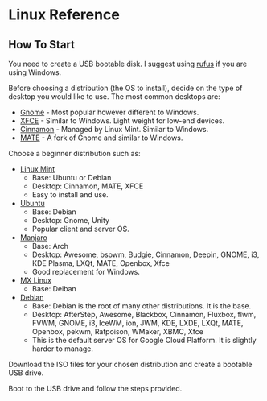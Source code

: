 # Linux Reference

## How To Start

You need to create a USB bootable disk. I suggest using [rufus](https://github.com/pbatard/rufus) if you are using Windows.

Before choosing a distribution (the OS to install), decide on the type of desktop you would like to use. The most common desktops are:

* [Gnome](https://www.gnome.org/) - Most popular however different to Windows.
* [XFCE](https://www.xfce.org/) - Similar to Windows. Light weight for low-end devices.
* [Cinnamon](https://www.google.com/search?tbm=isch&q=cinnamon+linux+desktop) - Managed by Linux Mint. Similar to Windows.
* [MATE](https://mate-desktop.org/) - A fork of Gnome and similar to Windows.

Choose a beginner distribution such as:

* [Linux Mint](https://linuxmint.com/)
  * Base: Ubuntu or Debian
  * Desktop: Cinnamon, MATE, XFCE
  * Easy to install and use.
* [Ubuntu](https://ubuntu.com/)
  * Base: Debian
  * Desktop: Gnome, Unity
  * Popular client and server OS.
* [Manjaro](https://manjaro.org/)
  * Base: Arch
  * Desktop:  Awesome, bspwm, Budgie, Cinnamon, Deepin, GNOME, i3, KDE Plasma, LXQt, MATE, Openbox, Xfce
  * Good replacement for Windows.
* [MX Linux](https://mxlinux.org/)
  * Base: Deiban 
* [Debian](https://www.debian.org/)
  * Base: Debian is the root of many other distributions. It is the base.
  * Desktop: AfterStep, Awesome, Blackbox, Cinnamon, Fluxbox, flwm, FVWM, GNOME, i3, IceWM, ion, JWM, KDE, LXDE, LXQt, MATE, Openbox, pekwm, Ratpoison, WMaker, XBMC, Xfce
  * This is the default server OS for Google Cloud Platform. It is slightly harder to manage.

Download the ISO files for your chosen distribution and create a bootable USB drive.

Boot to the USB drive and follow the steps provided.
